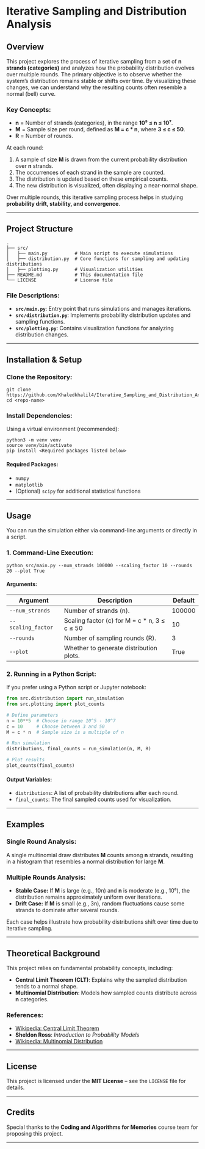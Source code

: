 # Iterative Sampling and Distribution Analysis

## Overview

This project explores the process of iterative sampling from a set of **n strands (categories)** and analyzes how the probability distribution evolves over multiple rounds. The primary objective is to observe whether the system’s distribution remains stable or shifts over time. By visualizing these changes, we can understand why the resulting counts often resemble a normal (bell) curve.

### Key Concepts:
- **n** = Number of strands (categories), in the range **10⁵ ≤ n ≤ 10⁷**.
- **M** = Sample size per round, defined as **M = c * n**, where **3 ≤ c ≤ 50**.
- **R** = Number of rounds.

At each round:
1. A sample of size **M** is drawn from the current probability distribution over **n** strands.
2. The occurrences of each strand in the sample are counted.
3. The distribution is updated based on these empirical counts.
4. The new distribution is visualized, often displaying a near-normal shape.

Over multiple rounds, this iterative sampling process helps in studying **probability drift, stability, and convergence**.
 
---

## Project Structure

```
.
├── src/
│   ├── main.py          # Main script to execute simulations
│   ├── distribution.py  # Core functions for sampling and updating distributions
│   ├── plotting.py      # Visualization utilities
├── README.md            # This documentation file
└── LICENSE              # License file
```

### File Descriptions:
- **`src/main.py`**: Entry point that runs simulations and manages iterations.
- **`src/distribution.py`**: Implements probability distribution updates and sampling functions.
- **`src/plotting.py`**: Contains visualization functions for analyzing distribution changes.

---

## Installation & Setup

### Clone the Repository:
```
git clone https://github.com/Khaledkhalil4/Iterative_Sampling_and_Distribution_Analysis.git
cd <repo-name>
```

### Install Dependencies:
Using a virtual environment (recommended):
```
python3 -m venv venv
source venv/bin/activate
pip install <Required packages listed below>
```

#### Required Packages:
- `numpy`
- `matplotlib`
- (Optional) `scipy` for additional statistical functions

---

## Usage

You can run the simulation either via command-line arguments or directly in a script.

### 1. Command-Line Execution:
```
python src/main.py --num_strands 100000 --scaling_factor 10 --rounds 20 --plot True
```
#### Arguments:
| Argument         | Description                                  | Default |
|-----------------|--------------------------------------------|---------|
| `--num_strands` | Number of strands (n).                     | 100000  |
| `--scaling_factor` | Scaling factor (c) for M = c * n, 3 ≤ c ≤ 50 | 10      |
| `--rounds`      | Number of sampling rounds (R).             | 3       |
| `--plot`        | Whether to generate distribution plots.     | True    |

### 2. Running in a Python Script:
If you prefer using a Python script or Jupyter notebook:
```python
from src.distribution import run_simulation
from src.plotting import plot_counts

# Define parameters
n = 10**5  # Choose in range 10^5 - 10^7
c = 10     # Choose between 3 and 50
M = c * n  # Sample size is a multiple of n

# Run simulation
distributions, final_counts = run_simulation(n, M, R)

# Plot results
plot_counts(final_counts)
```

#### Output Variables:
- `distributions`: A list of probability distributions after each round.
- `final_counts`: The final sampled counts used for visualization.

---

## Examples

### **Single Round Analysis:**
A single multinomial draw distributes **M** counts among **n** strands, resulting in a histogram that resembles a normal distribution for large **M**.

### **Multiple Rounds Analysis:**
- **Stable Case:** If **M** is large (e.g., 10n) and **n** is moderate (e.g., 10⁶), the distribution remains approximately uniform over iterations.
- **Drift Case:** If **M** is small (e.g., 3n), random fluctuations cause some strands to dominate after several rounds.

Each case helps illustrate how probability distributions shift over time due to iterative sampling.

---

## Theoretical Background
This project relies on fundamental probability concepts, including:
- **Central Limit Theorem (CLT)**: Explains why the sampled distribution tends to a normal shape.
- **Multinomial Distribution**: Models how sampled counts distribute across **n** categories.

### References:
- [Wikipedia: Central Limit Theorem](https://en.wikipedia.org/wiki/Central_limit_theorem)
- **Sheldon Ross**: *Introduction to Probability Models*
- [Wikipedia: Multinomial Distribution](https://en.wikipedia.org/wiki/Multinomial_distribution)

---

## License
This project is licensed under the **MIT License** – see the `LICENSE` file for details.

---

## Credits
Special thanks to the **Coding and Algorithms for Memories** course team for proposing this project.

---

